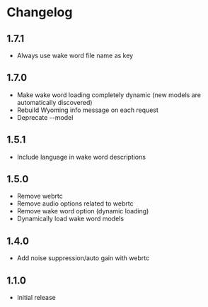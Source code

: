 # Changelog

## 1.7.1

- Always use wake word file name as key

## 1.7.0

- Make wake word loading completely dynamic (new models are automatically discovered)
- Rebuild Wyoming info message on each request
- Deprecate --model

## 1.5.1

- Include language in wake word descriptions

## 1.5.0

- Remove webrtc
- Remove audio options related to webrtc
- Remove wake word option (dynamic loading)
- Dynamically load wake word models

## 1.4.0

- Add noise suppression/auto gain with webrtc

## 1.1.0

- Initial release

